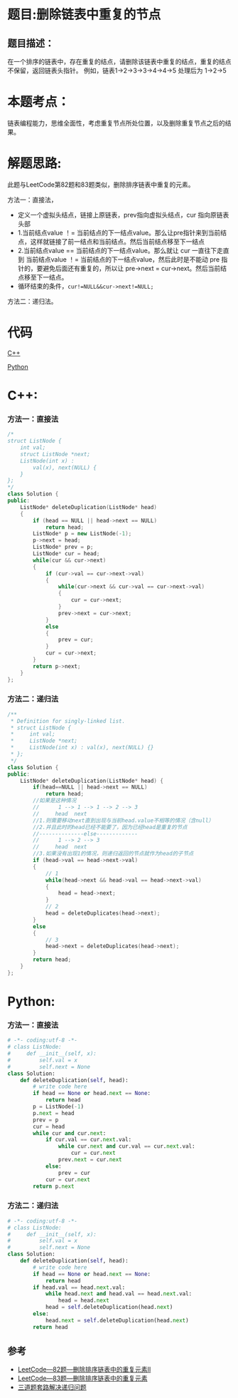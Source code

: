 # 题目:删除链表中重复的节点
## 题目描述：
在一个排序的链表中，存在重复的结点，请删除该链表中重复的结点，重复的结点不保留，返回链表头指针。 例如，链表1->2->3->3->4->4->5 处理后为 1->2->5

# 本题考点：
  
  链表编程能力，思维全面性，考虑重复节点所处位置，以及删除重复节点之后的结果。
  
# 解题思路:
此题与LeetCode第82题和83题类似，删除排序链表中重复的元素。

  方法一：直接法，
  - 定义一个虚拟头结点，链接上原链表，prev指向虚拟头结点，cur 指向原链表头部
  - 1.当前结点value ！= 当前结点的下一结点value。那么让pre指针来到当前结点，这样就链接了前一结点和当前结点。然后当前结点移至下一结点
  - 2.当前结点value == 当前结点的下一结点value。那么就让 cur 一直往下走直到 当前结点value ！= 当前结点的下一结点value，然后此时是不能动 pre 指针的，要避免后面还有重复的，所以让 pre->next = cur->next。然后当前结点移至下一结点。
  - 循环结束的条件，``cur!=NULL&&cur->next!=NULL;``
  
  方法二：递归法。
  
# 代码

[C++](./DeleteDuplicatedNode.cpp)

[Python](./DeleteDuplicatedNode.py)

# C++: 
### 方法一：直接法
```c++
/*
struct ListNode {
    int val;
    struct ListNode *next;
    ListNode(int x) :
        val(x), next(NULL) {
    }
};
*/
class Solution {
public:
    ListNode* deleteDuplication(ListNode* head)
    {
        if (head == NULL || head->next == NULL)
            return head;
        ListNode* p = new ListNode(-1);
        p->next = head;
        ListNode* prev = p;
        ListNode* cur = head;
        while(cur && cur->next)
        {
            if (cur->val == cur->next->val)
            {
                while(cur->next && cur->val == cur->next->val)
                {
                    cur = cur->next;
                }
                prev->next = cur->next;
            }
            else
            {
                prev = cur;
            }
            cur = cur->next;
        }
        return p->next;
    }
};
```
### 方法二：递归法
```c++
/**
 * Definition for singly-linked list.
 * struct ListNode {
 *     int val;
 *     ListNode *next;
 *     ListNode(int x) : val(x), next(NULL) {}
 * };
 */
class Solution {
public:
    ListNode* deleteDuplication(ListNode* head) {
        if(head==NULL || head->next == NULL)
            return head;
        //如果是这种情况
        //      1 --> 1 --> 1 --> 2 --> 3
        //     head  next
        //1.则需要移动next直到出现与当前head.value不相等的情况（含null）
        //2.并且此时的head已经不能要了，因为已经head是重复的节点
        //--------------else-------------
        //      1 --> 2 --> 3
        //     head  next
        //3.如果没有出现1的情况，则递归返回的节点就作为head的子节点
        if (head->val == head->next->val)
        {
            // 1
            while(head->next && head->val == head->next->val)
            {
                head = head->next;
            }
            // 2
            head = deleteDuplicates(head->next);
        }
        else
        {
            // 3
            head->next = deleteDuplicates(head->next);
        }
        return head;
    }
};
```

# Python:
### 方法一：直接法
```python
# -*- coding:utf-8 -*-
# class ListNode:
#     def __init__(self, x):
#         self.val = x
#         self.next = None
class Solution:
    def deleteDuplication(self, head):
        # write code here
        if head == None or head.next == None:
            return head
        p = ListNode(-1)
        p.next = head
        prev = p
        cur = head
        while cur and cur.next:
            if cur.val == cur.next.val:
                while cur.next and cur.val == cur.next.val:
                    cur = cur.next
                prev.next = cur.next
            else:
                prev = cur
            cur = cur.next
        return p.next
```
### 方法二：递归法
```python
# -*- coding:utf-8 -*-
# class ListNode:
#     def __init__(self, x):
#         self.val = x
#         self.next = None
class Solution:
    def deleteDuplication(self, head):
        # write code here
        if head == None or head.next == None:
            return head
        if head.val == head.next.val:
            while head.next and head.val == head.next.val:
                head = head.next
            head = self.deleteDuplication(head.next)
        else:
            head.next = self.deleteDuplication(head.next)
        return head
```
## 参考
  -  [LeetCode—82题—删除排序链表中的重复元素II](https://github.com/bryceustc/LeetCode_Note/blob/master/cpp/Remove-Duplicates-From-Sorted-List-II/README.md)
  -  [LeetCode—83题—删除排序链表中的重复元素](https://github.com/bryceustc/LeetCode_Note/blob/master/cpp/Remove-Duplicates-From-Sorted-List/README.md)
  -  [三道题套路解决递归问题](https://lyl0724.github.io/2020/01/25/1/)
